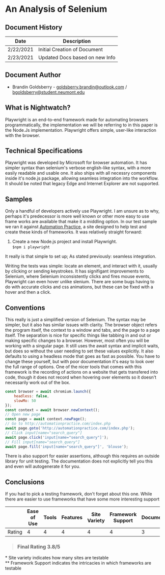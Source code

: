 
# __An Analysis of Selenium__

## __Document History__

| Date | Description |
| ------------- | -------------- |
| 2/22/2021 | Initial Creation of Document |
| 2/23/2021 | Updated Docs based on new Info |

## __Document Author__

* Brandin Goldsberry - goldsberry.brandin@outlook.com / bgoldsberry@student.neumont.edu

## __What is Nightwatch?__

Playwright is an end-to-end framework made for automating browsers programmatically, the implementation we will be referring to in this paper is the Node.Js implementation. Playwright offers simple, user-like interaction with the browser.

## __Technical Specifications__

Playwright was developed by Microsoft for browser automation. It has simpler syntax than selenium's verbose english-like syntax, with a more easily readable and usable one. It also ships with all necessry components inside it's node.js package, allowing seamless integration into the workflow. It should be noted that legacy Edge and Internet Explorer are not supported.

## __Samples__

Only a handful of developers actively use Playwright. I am unsure as to why, perhaps it's predecessor is more well known or other more easy to use frame works are available that make it a middling option. In our test sample we ran it against [Automation Practice](Automationpractice.com), a site designed to help test and create these kinds of frameworks. It was relatively straight forward:

1. Create a new Node.js project and install Playwright.  
`$npm i playwright`

It really is that simple to set up; As stated previously: seamless integration.
  
Writing the tests was simple: locate an element, and interact with it, usually by clicking or sending keystrokes. It has signifigant improvements to Selenium, where Selenium inconsistently clicks and fires mouse events, Playwright can even hover unlike slenium. There are some bugs having to do with accurate clicks and css animations, but these can be fixed with a hover and then a click.

## __Conventions__

This really is just a simplified version of Selenium. The syntax may be simpler, but it also has similar issues with clarity. The browser object refers the program itself, the context to a window and tabs, and the page to a page itself. The separation is nice for specific things like tabbing in and out or making specific changes to a browser. However, most often you will be working with a singular page. It still uses the await syntax and implicit waits, but does so without the user needing to set these values explicitly. It also defaults to using a headless mode that goes as fast as possible. You have to change these yourself, but with poor documentation it's easy to look over the full range of options. One of the nicer tools that comes with this framework is the recording of actions on a website that gets transfered into code, though it does not record when hovering over elements so it doesn't necessarily work out of the box.

```JavaScript
const browser = await chromium.launch({
    headless: false,
    slowMo: 50
});
const context = await browser.newContext();
// Open new page
const page = await context.newPage();
// Go to http://automationpractice.com/index.php
await page.goto('http://automationpractice.com/index.php');
// Click input[name="search_query"]
await page.click('input[name="search_query"]');
// Fill input[name="search_query"]
await page.fill('input[name="search_query"]', 'blouse');
```

There is also support for easier assertions, although this requires an outside library for unit testing. The documentation does not explicitly tell you this and even will autogenerate it for you.

## __Conclusions__

If you had to pick a testing framework, don't forget about this one. While there are easier to use frameworks that have some more interesting support

|  | Ease of Use | Tools | Features | Site Variety | Framework Support | Documentation |
| - | - | - | - | - | - | - |
| Rating | 4 | 4 | 4 | 4 | 4 | 3 |

> ### **Final Rating** 3.8/5

\* Site variety indicates how many sites are testable  
\*\* Framework Support indicates the intricacies in which frameworks are testable
